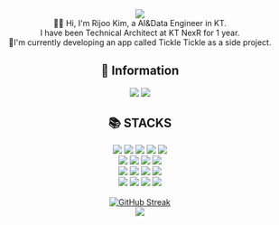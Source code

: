 <div align=center><img src="https://capsule-render.vercel.app/api?type=waving&color=0489B1&height=80&width=1&section=header"/></div>
  <div align=center>
🙋‍♀️ Hi, I'm Rijoo Kim, a AI&Data Engineer in KT. <br>
I have been Technical Architect at KT NexR for 1 year.<br>
🌳I'm currently developing an app called Tickle Tickle as a side project.
</div>
<div align=center><h2>🫡 Information</h2>
<a href="https://www.notion.so/Portfolio-f4cba5b11a7049c78f4078a96b5c8acd?pvs=4"><img src="https://img.shields.io/badge/Notion-000000?style=flat-square&logo=Notion&logoColor=white"/></a>
<a href="https://www.linkedin.com/in/%EB%A6%AC%EC%A3%BC-%EA%B9%80-285688247"><img src="https://img.shields.io/badge/linkedin-0A66C2?style=flat-square&logo=linkedin&logoColor=white"/></a>
</div>
<div align=center><h2>📚 STACKS</h2></div>
<div align=center> 
  <img src="https://img.shields.io/badge/kubernetes-326CE5?style=for-the-badge&logo=kubernetes&logoColor=white">
  <img src="https://img.shields.io/badge/linux-FCC624?style=for-the-badge&logo=linux&logoColor=black">
  <img src="https://img.shields.io/badge/helm-0F1689?style=for-the-badge&logo=helm&logoColor=white">
  <img src="https://img.shields.io/badge/git-F05032?style=for-the-badge&logo=git&logoColor=white">
  <img src="https://img.shields.io/badge/github-181717?style=for-the-badge&logo=github&logoColor=white">
  <br>
  <img src="https://img.shields.io/badge/java-007396?style=for-the-badge&logo=java&logoColor=white">
  <img src="https://img.shields.io/badge/python-3776AB?style=for-the-badge&logo=python&logoColor=white">
  <img src="https://img.shields.io/badge/javascript-F7DF1E?style=for-the-badge&logo=javascript&logoColor=black">
  <img src="https://img.shields.io/badge/node.js-339933?style=for-the-badge&logo=Node.js&logoColor=white">
  <br>
  <img src="https://img.shields.io/badge/postman-FF6C37?style=for-the-badge&logo=postman&logoColor=white">
  <img src="https://img.shields.io/badge/flask-000000?style=for-the-badge&logo=flask&logoColor=white">
  <img src="https://img.shields.io/badge/mysql-4479A1?style=for-the-badge&logo=mysql&logoColor=white">
  <img src="https://img.shields.io/badge/mariadb-003545?style=for-the-badge&logo=mariadb&logoColor=white">
  <br>
  <img src="https://img.shields.io/badge/react-61DAFB?style=for-the-badge&logo=react&logoColor=black">
  <img src="https://img.shields.io/badge/react native-1b1845?style=for-the-badge&logo=react&logoColor=#61DAFB">
  <img src="https://img.shields.io/badge/html5-E34F26?style=for-the-badge&logo=html5&logoColor=white">
  <img src="https://img.shields.io/badge/css-1572B6?style=for-the-badge&logo=css3&logoColor=white">
</div>
<br>
<div align="center">
  <a href="https://git.io/streak-stats">
    <img src="https://streak-stats.demolab.com?user=RijuKim&theme=tokyonight-duo&hide_border=true&mode=weekly" alt="GitHub Streak">
  </a>
</div>
<div align=center><img src="https://capsule-render.vercel.app/api?type=waving&color=0489B1&height=80&width=1&section=footer" /></div>
